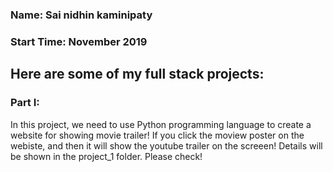 ### Name: Sai nidhin kaminipaty 
### Start Time: November 2019

## Here are some of my full stack projects:
### Part I:
In this project, we need to use Python programming language to create a website for showing movie trailer! If you
click the moview poster on the webiste, and then it will show the youtube trailer on the screeen! Details will be
shown in the project_1 folder. Please check!
